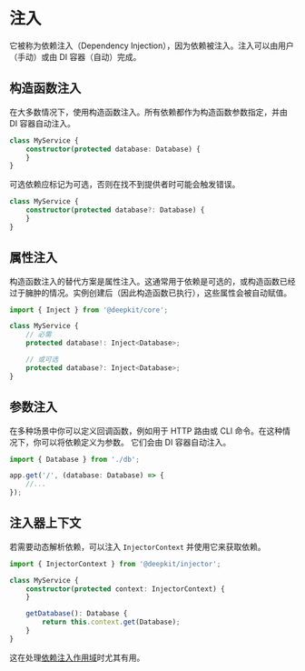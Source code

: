 # 注入

它被称为依赖注入（Dependency Injection），因为依赖被注入。注入可以由用户（手动）或由 DI 容器（自动）完成。

## 构造函数注入

在大多数情况下，使用构造函数注入。所有依赖都作为构造函数参数指定，并由 DI 容器自动注入。

```typescript
class MyService {
    constructor(protected database: Database) {
    }
}
```

可选依赖应标记为可选，否则在找不到提供者时可能会触发错误。

```typescript
class MyService {
    constructor(protected database?: Database) {
    }
}
```

## 属性注入

构造函数注入的替代方案是属性注入。这通常用于依赖是可选的，或构造函数已经过于臃肿的情况。实例创建后（因此构造函数已执行），这些属性会被自动赋值。

```typescript
import { Inject } from '@deepkit/core';

class MyService {
    // 必需
    protected database!: Inject<Database>;

    // 或可选
    protected database?: Inject<Database>;
}
```

## 参数注入

在多种场景中你可以定义回调函数，例如用于 HTTP 路由或 CLI 命令。在这种情况下，你可以将依赖定义为参数。
它们会由 DI 容器自动注入。

```typescript
import { Database } from './db';

app.get('/', (database: Database) => {
    //...
});
```

## 注入器上下文

若需要动态解析依赖，可以注入 `InjectorContext` 并使用它来获取依赖。

```typescript
import { InjectorContext } from '@deepkit/injector';

class MyService {
    constructor(protected context: InjectorContext) {
    }

    getDatabase(): Database {
        return this.context.get(Database);
    }
}
```

这在处理[依赖注入作用域](./scopes.md)时尤其有用。